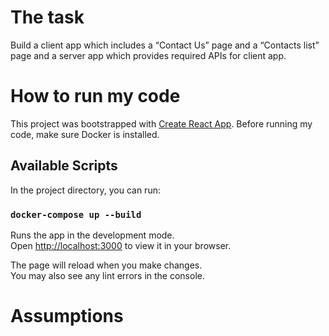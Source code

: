 # The task

Build a client app which includes a “Contact Us” page and a “Contacts list” page and a server app which provides required APIs for client app.

# How to run my code

This project was bootstrapped with [Create React App](https://github.com/facebook/create-react-app). Before running my code, make sure Docker is installed.

## Available Scripts

In the project directory, you can run:

### `docker-compose up --build`

Runs the app in the development mode.\
Open [http://localhost:3000](http://localhost:3000) to view it in your browser.

The page will reload when you make changes.\
You may also see any lint errors in the console.

# Assumptions

